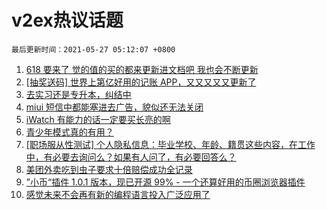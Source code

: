 # v2ex热议话题

`最后更新时间：2021-05-27 05:12:07 +0800`

1. [618 要来了 觉的值的买的都来更新进文档吧 我也会不断更新](https://www.v2ex.com/t/779230)
1. [[抽奖送码] 世界上第亿好用的记账 APP，又又又又又更新了](https://www.v2ex.com/t/779316)
1. [去实习还是专升本，纠结中](https://www.v2ex.com/t/779282)
1. [miui 短信中都能塞进去广告，貌似还无法关闭](https://www.v2ex.com/t/779241)
1. [iWatch 有能力的话一定要买长亮的啊](https://www.v2ex.com/t/779225)
1. [青少年模式真的有用？](https://www.v2ex.com/t/779330)
1. [[职场服从性测试] 个人隐私信息：毕业学校、年龄、籍贯这些内容，在工作中，有必要去询问么？如果有人问了，有必要回答么？](https://www.v2ex.com/t/779300)
1. [美团外卖吃到虫子要求十倍赔偿成功全记录](https://www.v2ex.com/t/779233)
1. [”小币“插件 1.0.1 版本，现已开源 99% - 一个还算好用的币圈浏览器插件](https://www.v2ex.com/t/779238)
1. [感觉未来不会再有新的编程语言投入广泛应用了](https://www.v2ex.com/t/779322)

